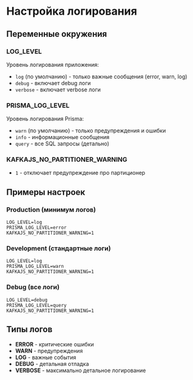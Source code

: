 # Настройка логирования

## Переменные окружения

### LOG_LEVEL
Уровень логирования приложения:
- `log` (по умолчанию) - только важные сообщения (error, warn, log)
- `debug` - включает debug логи
- `verbose` - включает verbose логи

### PRISMA_LOG_LEVEL
Уровень логирования Prisma:
- `warn` (по умолчанию) - только предупреждения и ошибки
- `info` - информационные сообщения
- `query` - все SQL запросы (детально)

### KAFKAJS_NO_PARTITIONER_WARNING
- `1` - отключает предупреждение про партиционер

## Примеры настроек

### Production (минимум логов)
```env
LOG_LEVEL=log
PRISMA_LOG_LEVEL=error
KAFKAJS_NO_PARTITIONER_WARNING=1
```

### Development (стандартные логи)
```env
LOG_LEVEL=log
PRISMA_LOG_LEVEL=warn
KAFKAJS_NO_PARTITIONER_WARNING=1
```

### Debug (все логи)
```env
LOG_LEVEL=debug
PRISMA_LOG_LEVEL=query
KAFKAJS_NO_PARTITIONER_WARNING=1
```

## Типы логов

- **ERROR** - критические ошибки
- **WARN** - предупреждения
- **LOG** - важные события
- **DEBUG** - детальная отладка
- **VERBOSE** - максимально детальное логирование
